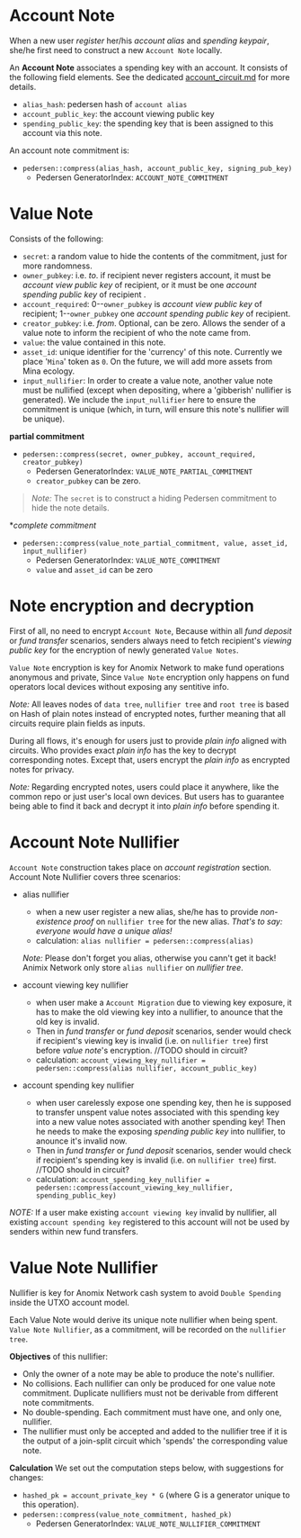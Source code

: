 # Account Note
When a new user _register_ her/his _account alias_ and _spending keypair_, she/he first need to construct a new `Account Note` locally.

An **Account Note** associates a spending key with an account. It consists of the following field elements. See the dedicated [account_circuit.md](./account_circuit.md) for more details.

- `alias_hash`: pedersen hash of `account alias`
- `account_public_key`: the account viewing public key
- `spending_public_key`: the spending key that is been assigned to this account via this note.

An account note commitment is:
- `pedersen::compress(alias_hash, account_public_key, signing_pub_key)`
  - Pedersen GeneratorIndex: `ACCOUNT_NOTE_COMMITMENT`

# Value Note
Consists of the following:

- `secret`: a random value to hide the contents of the
  commitment, just for more randomness.
- `owner_pubkey`: i.e. _to_. if recipient never registers account, it must be _account view public key_ of recipient, or it must be one _account spending public key_ of recipient .
- `account_required`: 0--`owner_pubkey` is _account view public key_ of recipient; 1--`owner_pubkey` one _account spending public key_ of recipient.
- `creator_pubkey`: i.e. _from_. Optional, can be zero. Allows the sender of a value note to inform the recipient of who the note came from.
- `value`: the value contained in this note.
- `asset_id`: unique identifier for the 'currency' of this note. Currently we place '`Mina`' token as `0`. On the future, we will add more assets from Mina ecology.
- `input_nullifier`: In order to create a value note, another value note must be nullified (except when depositing, where a 'gibberish' nullifier is generated). We include the `input_nullifier` here to ensure the commitment is unique (which, in turn, will ensure this note's nullifier will be unique).


**partial commitment**

- `pedersen::compress(secret, owner_pubkey, account_required, creator_pubkey)`
  - Pedersen GeneratorIndex: `VALUE_NOTE_PARTIAL_COMMITMENT`
  - `creator_pubkey` can be zero.

> _Note:_ The `secret` is to construct a hiding Pedersen commitment to hide the note details.

**complete commitment*

- `pedersen::compress(value_note_partial_commitment, value, asset_id, input_nullifier)`
  - Pedersen GeneratorIndex: `VALUE_NOTE_COMMITMENT`
  - `value` and `asset_id` can be zero

# Note encryption and decryption
First of all, no need to encrypt `Account Note`, Because within all _fund deposit_ or _fund transfer_ scenarios, senders always need to fetch recipient's _viewing public key_ for the encryption of newly generated `Value Notes`.

`Value Note` encryption is key for Anomix Network to make fund operations anonymous and private, Since `Value Note` encryption only happens on fund operators local devices without exposing any sentitive info.

_Note:_ All leaves nodes of `data tree`, `nullifier tree` and `root tree` is based on Hash of plain notes instead of encrypted notes, further meaning that all circuits require plain fields as inputs. 

During all flows, it's enough for users just to provide _plain info_ aligned with circuits. Who provides exact _plain info_ has the key to decrypt corresponding notes. Except that, users encrypt the _plain info_ as encrypted notes for privacy.

_Note:_ Regarding encrypted notes, users could place it anywhere, like the common repo or just user's local own devices. But users has to guarantee being able to find it back and decrypt it into _plain info_ before spending it.

# Account Note Nullifier
`Account Note` construction takes place on _account registration_ section.
Account Note Nullifier covers three scenarios:
* alias nullifier
  * when a new user register a new alias, she/he has to provide _non-existence proof_ on `nullifier tree` for the new alias. _That's to say: everyone would have a unique alias!_
  * calculation: `alias nullifier = pedersen::compress(alias)`

  _Note:_ Please don't forget you alias, otherwise you cann't get it back! Animix Network only store `alias nullifier` on _nullifier tree_.

* account viewing key nullifier
  * when user make a `Account Migration` due to viewing key exposure, it has to make the old viewing key into a nullifier, to anounce that the old key is invalid.
  * Then in _fund transfer_ or _fund deposit_ scenarios, sender would check if recipient's viewing key is invalid (i.e. on `nullifier tree`) first before _value note_'s encryption. //TODO should in circuit?
  * calculation: `account_viewing_key_nullifier = pedersen::compress(alias nullifier, account_public_key)`

* account spending key nullifier
  * when user carelessly expose one spending key, then he is supposed to transfer unspent value notes associated with this spending key into a new value notes associated with another spending key! Then he needs to make the exposing _spending public key_ into nullifier, to anounce it's invalid now.
  * Then in _fund transfer_ or _fund deposit_ scenarios, sender would check if recipient's spending key is invalid (i.e. on `nullifier tree`) first.  //TODO should in circuit?
  * calculation: `account_spending_key_nullifier = pedersen::compress(account_viewing_key_nullifier, spending_public_key)`

_NOTE:_ If a user make existing `account viewing key` invalid by nullifier, all existing `account spending key` registered to this account will not be used by senders within new fund transfers.

# Value Note Nullifier

Nullifier is key for Anomix Network cash system to avoid `Double Spending` inside the UTXO account model.

Each Value Note would derive its unique note nullifier when being spent. `Value Note Nullifier`, as a commitment, will be recorded on the `nullifier tree`.

**Objectives** of this nullifier:

- Only the owner of a note may be able to produce the note's nullifier.
- No collisions. Each nullifier can only be produced for one value note commitment. Duplicate nullifiers must not be derivable from different note commitments.
- No double-spending. Each commitment must have one, and only one, nullifier.
- The nullifier must only be accepted and added to the nullifier tree if it is the output of a join-split circuit which 'spends' the corresponding value note.

**Calculation**
We set out the computation steps below, with suggestions for changes:
- `hashed_pk = account_private_key * G` (where G is a generator unique to this operation).
- `pedersen::compress(value_note_commitment, hashed_pk)`
  - Pedersen GeneratorIndex: `VALUE_NOTE_NULLIFIER_COMMITMENT`


